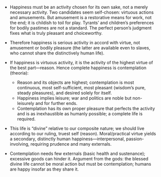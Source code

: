 - Happiness must be an activity chosen for its own sake, not a merely necessary activity. Two candidates seem self-chosen: virtuous actions and amusements. But amusement is a restorative means for work, not the end; it is childish to toil for play. Tyrants’ and children’s preferences for bodily pastimes are not a standard. The perfect person’s judgment fixes what is truly pleasant and choiceworthy.

- Therefore happiness is serious activity in accord with virtue, not amusement or bodily pleasure (the latter are available even to slaves, who cannot share the distinctively human life).

- If happiness is virtuous activity, it is the activity of the highest virtue of the best part—reason. Hence complete happiness is contemplation (theoria):
  - Reason and its objects are highest; contemplation is most continuous, most self-sufficient, most pleasant (wisdom’s pure, steady pleasures), and desired solely for itself.
  - Happiness implies leisure; war and politics are noble but non-leisurely and for further ends.
  - Contemplation has its own proper pleasure that perfects the activity and is as inexhaustible as humanly possible; a complete life is required.

- This life is “divine” relative to our composite nature; we should live according to our ruling, truest self (reason). Moral/practical virtue yields a secondary, distinctly human happiness—interpersonal, passion-involving, requiring prudence and many externals.

- Contemplation needs few externals (basic health and sustenance); excessive goods can hinder it. Argument from the gods: the blessed divine life cannot be moral action but must be contemplation; humans are happy insofar as they share it.